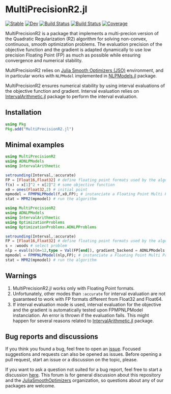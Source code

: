 
# MultiPrecisionR2.jl #

[![Stable](https://img.shields.io/badge/docs-stable-blue.svg)](https://d-monnet.github.io/MultiPrecisionR2.jl/stable)
[![Dev](https://img.shields.io/badge/docs-dev-blue.svg)](https://d-monnet.github.io/MultiPrecisionR2.jl/dev)
[![Build Status](https://github.com/d-monnet/MultiPrecisionR2.jl/workflows/CI/badge.svg)](https://github.com/d-monnet/MultiPrecisionR2.jl/actions)
[![Build Status](https://api.cirrus-ci.com/github/d-monnet/MultiPrecisionR2.jl.svg)](https://cirrus-ci.com/github/d-monnet/MultiPrecisionR2.jl)
[![Coverage](https://codecov.io/gh/d-monnet/MultiPrecisionR2.jl/branch/master/graph/badge.svg)](https://codecov.io/gh/d-monnet/MultiPrecisionR2.jl)

MultiPrecisionR2 is a package that implements a multi-precion version of the Quadratic Regularization (R2) algorithm for solving non-convex, continuous, smooth optimization problems. The evaluation precision of the objective function and the gradient is adapted dynamically to use low precision Floating Point (FP) as much as possible while ensuring convergence and numerical stability.

MultiPrecisionR2 relies on [Julia Smooth Optimizers (JSO)](https://github.com/JuliaSmoothOptimizers) environment, and in particular works with `NLPModel` implemented in [NLPModels.jl](https://github.com/JuliaSmoothOptimizers/NLPModels.jl) package.

MultiPrecisionR2 ensures numerical stability by using interval evaluations of the objective function and gradient. Interval evaluation relies on [IntervalArithmetic.jl](https://github.com/JuliaIntervals/IntervalArithmetic.jl/blob/master/README.md) package to perform the interval evaluation.

## Installation
```julia
using Pkg
Pkg.add("MultiPrecisionR2.jl")
```
## Minimal examples
```julia
using MultiPrecisionR2
using ADNLPModels
using IntervalArithmetic

setrounding(Interval,:accurate)
FP = [Float16,Float32] # define floating point formats used by the algorithm for objective and gradient evaluation
f(x) = x[1]^2 + x[2]^2 # some objective function
x0 = ones(Float32,2) # initial point
mpmodel = FPMPNLPModel(f,x0,FP); # instanciate a Floating Point Multi Precision NLPModel (FPMPNLPModel)
stat = MPR2(mpmodel) # run the algorithm
```

```julia
using MultiPrecisionR2
using ADNLPModels
using IntervalArithmetic
using OptimizationProblems
using OptimizationProblems.ADNLPProblems

setrounding(Interval,:accurate)
FP = [Float16,Float32] # define floating point formats used by the algorithm for objective and gradient evaluation
s = :woods # select problem
nlp = eval(s)(n=12,type = Val(FP[end]), gradient_backend = ADNLPModels.GenericForwardDiffADGradient)
mpmodel = FPMPNLPModel(nlp,FP); # instanciate a Floating Point Multi Precision NLPModel (FPMPNLPModel)
stat = MPR2(mpmodel) # run the algorithm
```

## Warnings
1. MultiPrecisionR2.jl works only with Floating Point formats.
2. Unfortunately, other modes than `:accurate` for interval evaluation are not guaranteed to work with FP formats different from Float32 and Float64. 
3. If interval evaluation mode is used, interval evaluation for the objective and the gradient is automatically tested upon FPMPNLPModel instanciation.  An error is thrown if the evaluation fails. This might happen for several reasons related to [IntervalArithmetic.jl](https://github.com/JuliaIntervals/IntervalArithmetic.jl/blob/master/README.md) package.


## Bug reports and discussions

If you think you found a bug, feel free to open an [issue](https://github.com/JuliaSmoothOptimizers/JSOTemplate.jl/issues).
Focused suggestions and requests can also be opened as issues. Before opening a pull request, start an issue or a discussion on the topic, please.

If you want to ask a question not suited for a bug report, feel free to start a discussion [here](https://github.com/JuliaSmoothOptimizers/Organization/discussions). This forum is for general discussion about this repository and the [JuliaSmoothOptimizers](https://github.com/JuliaSmoothOptimizers) organization, so questions about any of our packages are welcome.
